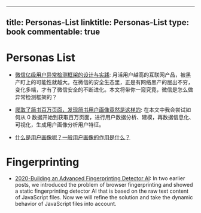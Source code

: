 
---
title: Personas-List
linktitle: Personas-List
type: book
commentable: true
---

# Personas List

- [微信亿级用户异常检测框架的设计与实践](http://mp.weixin.qq.com/s/nXYrUgEhaCo4patd1YovOw): 月活用户越高的互联网产品，被黑产盯上的可能性就越大。在微信的安全生态里，正是有网络黑产的层出不穷，变化多端，才有了微信安全的不断进化。本文将带你一窥究竟，微信是怎么做异常检测框架的？

- [爬取了简书百万页面，发现简书用户画像竟然是这样的](http://www.niaogebiji.com/article-15852-1.html): 在本文中我会尝试如何从 0 数据开始到获取百万页面，进行用户数据分析、建模，再数据信息化、可视化，生成用户画像分析用户特征。

- [什么是用户画像呢？一般用户画像的作用是什么？](http://www.zhihu.com/question/19853605)

# Fingerprinting

- [2020-Building an Advanced Fingerprinting Detector AI](https://cujo.com/building-an-advanced-fingerprinting-detector-ai/): In two earlier posts, we introduced the problem of browser fingerprinting and showed a static fingerprinting detector AI that is based on the raw text content of JavaScript files. Now we will refine the solution and take the dynamic behavior of JavaScript files into account.

    